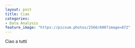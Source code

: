 ```yaml
---
layout: post
title: Ciao
categories:
- Data Analysis
feature_image: "https://picsum.photos/2560/600?image=872"
---
```



Ciao a tutti
